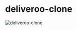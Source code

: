 # deliveroo-clone

![deliveroo-clone](https://user-images.githubusercontent.com/95867077/204893318-2abc1ffa-9259-4fd5-b9f1-4ff1b77e7b09.gif)
